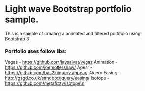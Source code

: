 # Light wave Bootstrap portfolio sample.

This is a sample of creating a animated and filtered portifolio using Bootstrap 3.

### Portfolio uses follow libs:

Vegas - https://github.com/jaysalvat/vegas
Animation - https://github.com/joemottershaw/
Apear - https://github.com/bas2k/jquery.appear/
jQuery Easing - http://gsgd.co.uk/sandbox/jquery/easing/
Isotope - https://github.com/metafizzy/isotope\n
